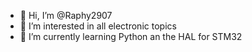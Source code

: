 - 👋 Hi, I’m @Raphy2907
- 👀 I’m interested in all electronic topics
- 🌱 I’m currently learning Python an the HAL for STM32


<!---
Raphy2907/Raphy2907 is a ✨ special ✨ repository because its `README.md` (this file) appears on your GitHub profile.
You can click the Preview link to take a look at your changes.
--->
